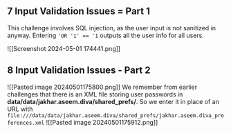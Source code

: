 
## 7 Input Validation Issues = Part 1
This challenge involves SQL injection, as the user input is not sanitized in anyway. Entering `'OR '1' == '1` outputs all the user info for all users.

![[Screenshot 2024-05-01 174441.png]]

## 8 Input Validation Issues - Part 2
![[Pasted image 20240501175800.png]]
We remember from earlier challenges that there is an XML file storing user passwords in **data/data/jakhar.aseem.diva/shared_prefs/**. So we enter it in place of an URL with `file:///data/data/jakhar.aseem.diva/shared_prefs/jakhar.aseem.diva_preferences.xml`
![[Pasted image 20240501175912.png]]


